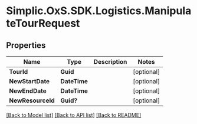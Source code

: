 # Simplic.OxS.SDK.Logistics.ManipulateTourRequest

## Properties

Name | Type | Description | Notes
------------ | ------------- | ------------- | -------------
**TourId** | **Guid** |  | [optional] 
**NewStartDate** | **DateTime** |  | [optional] 
**NewEndDate** | **DateTime** |  | [optional] 
**NewResourceId** | **Guid?** |  | [optional] 

[[Back to Model list]](../README.md#documentation-for-models) [[Back to API list]](../README.md#documentation-for-api-endpoints) [[Back to README]](../README.md)


